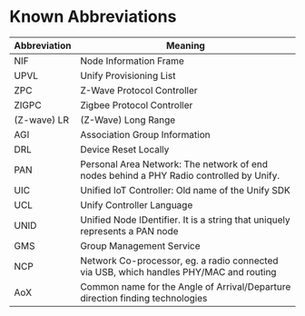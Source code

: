 # Known Abbreviations

| Abbreviation | Meaning                                                                                 |
| ------------ | --------------------------------------------------------------------------------------- |
| NIF          | Node Information Frame                                                                  |
| UPVL         | Unify Provisioning List                                                                 |
| ZPC          | Z-Wave Protocol Controller                                                              |
| ZIGPC        | Zigbee Protocol Controller                                                              |
| (Z-wave) LR  | (Z-Wave) Long Range                                                                     |
| AGI          | Association Group Information                                                           |
| DRL          | Device Reset Locally                                                                    |
| PAN          | Personal Area Network: The network of end nodes behind a PHY Radio controlled by Unify. |
| UIC          | Unified IoT Controller: Old name of the Unify SDK                                       |
| UCL          | Unify Controller Language                                                               |
| UNID         | Unified Node IDentifier. It is a string that uniquely represents a PAN node             |
| GMS          | Group Management Service                                                                |
| NCP          | Network Co-processor, eg. a radio connected via USB, which handles PHY/MAC and routing  |
| AoX          | Common name for the Angle of Arrival/Departure direction finding technologies           |
